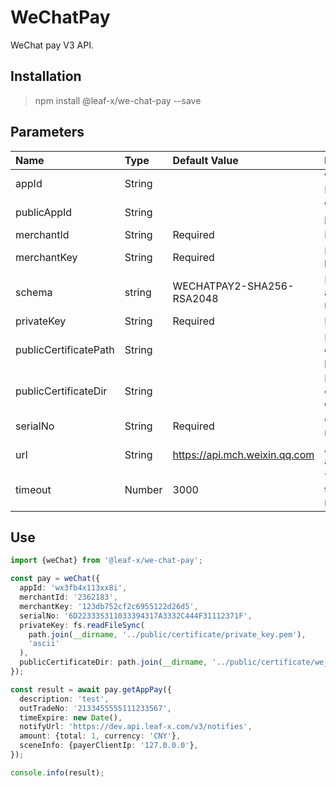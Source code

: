 # WeChatPay

WeChat pay V3 API.

## Installation

> npm install @leaf-x/we-chat-pay --save

## Parameters

| Name                  | Type   | Default Value                 | Description                       |
| :-------------------- | :----- | :---------------------------- | :-------------------------------- |
| appId                 | String |                               | WeChat app ID.                    |
| publicAppId           | String |                               | WeChat public ID.                 |
| merchantId            | String | Required                      | Merchant ID.                      |
| merchantKey           | String | Required                      | Merchant key.                     |
| schema                | string | WECHATPAY2-SHA256-RSA2048     | Encryption algorithm mode.        |
| privateKey            | String | Required                      | Private key.                      |
| publicCertificatePath | String |                               | Public key certificate path.      |
| publicCertificateDir  | String |                               | Public key certificate directory. |
| serialNo              | String | Required                      | Certificate number.               |
| url                   | String | https://api.mch.weixin.qq.com | Api url address.                  |
| timeout               | Number | 3000                          | Timeout time, in milliseconds.    |

## Use

```typescript
import {weChat} from '@leaf-x/we-chat-pay';

const pay = weChat({
  appId: 'wx3fb4x113xx8i',
  merchantId: '2362183',
  merchantKey: '123db752cf2c6955122d26d5',
  serialNo: '6D22333S311033394317A3332C444F31112371F',
  privateKey: fs.readFileSync(
    path.join(__dirname, '../public/certificate/private_key.pem'),
    'ascii'
  ),
  publicCertificateDir: path.join(__dirname, '../public/certificate/we_chat'),
});

const result = await pay.getAppPay({
  description: 'test',
  outTradeNo: '2133455555111233567',
  timeExpire: new Date(),
  notifyUrl: 'https://dev.api.leaf-x.com/v3/notifies',
  amount: {total: 1, currency: 'CNY'},
  sceneInfo: {payerClientIp: '127.0.0.0'},
});

console.info(result);
```
